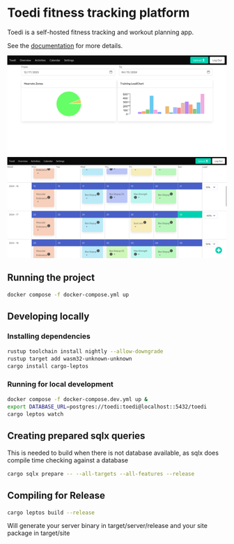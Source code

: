 # Toedi fitness tracking platform

Toedi is a self-hosted fitness tracking and workout planning app.

See the [documentation](https://gettoedi.ch/) for more details.

![metrics](docs/metrics.png)
![calendar](docs/calendar.png)

## Running the project

```bash
docker compose -f docker-compose.yml up
```

## Developing locally

### Installing dependencies

```bash
rustup toolchain install nightly --allow-downgrade
rustup target add wasm32-unknown-unknown
cargo install cargo-leptos
```

### Running for local development

```bash
docker compose -f docker-compose.dev.yml up &
export DATABASE_URL=postgres://toedi:toedi@localhost::5432/toedi
cargo leptos watch
```

## Creating prepared sqlx queries

This is needed to build when there is not database available, as sqlx does compile time checking against a database

```bash
cargo sqlx prepare -- --all-targets --all-features --release
```

## Compiling for Release
```bash
cargo leptos build --release
```

Will generate your server binary in target/server/release and your site package in target/site

